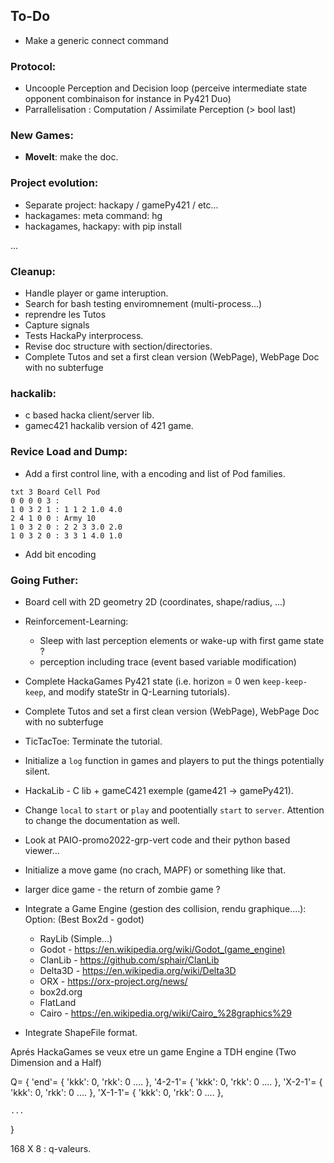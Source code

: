 ## To-Do

- Make a generic connect command

### Protocol:

- Uncoople Perception and Decision loop (perceive intermediate state opponent combinaison for instance in Py421 Duo)
- Parrallelisation : Computation / Assimilate Perception (> bool last)


### New Games:

- **MoveIt**: make the doc.



### Project evolution:

- Separate project: hackapy / gamePy421 / etc...
- hackagames: meta command: hg
- hackagames, hackapy: with pip install

...


### Cleanup:

- Handle player or game interuption.
- Search for bash testing enviromnement (multi-process...) 
- reprendre les Tutos
- Capture signals
- Tests HackaPy interprocess.
- Revise doc structure with section/directories.
- Complete Tutos and set a first clean version (WebPage), WebPage Doc with no subterfuge

### hackalib:

- c based hacka client/server lib.
- gamec421 hackalib version of 421 game.

### Revice Load and Dump:

- Add a first control line, with a encoding and list of Pod families.

```pod
txt 3 Board Cell Pod
0 0 0 0 3 :
1 0 3 2 1 : 1 1 2 1.0 4.0
2 4 1 0 0 : Army 10
1 0 3 2 0 : 2 2 3 3.0 2.0
1 0 3 2 0 : 3 3 1 4.0 1.0
```

- Add bit encoding


### Going Futher:

- Board cell with 2D geometry 2D (coordinates, shape/radius, ...)

- Reinforcement-Learning:
	* Sleep with last perception elements or wake-up with first game state ?
	* perception including trace (event based variable modification)
- Complete HackaGames Py421 state (i.e. horizon = 0 wen `keep-keep-keep`, and modify stateStr in Q-Learning tutorials).
- Complete Tutos and set a first clean version (WebPage), WebPage Doc with no subterfuge

- TicTacToe: Terminate the tutorial.
- Initialize a `log` function in games and players to put the things potentially silent.
- HackaLib - C lib + gameC421 exemple (game421 -> gamePy421).
- Change `local` to `start` or `play` and pootentially `start` to `server`. Attention to change the documentation as well.
- Look at PAIO-promo2022-grp-vert code and their python based viewer...
- Initialize a move game (no crach, MAPF) or something like that.
- larger dice game - the return of zombie game ?
- Integrate a Game Engine (gestion des collision, rendu graphique....): Option: (Best Box2d - godot)
	+ RayLib (Simple...)
	+ Godot - https://en.wikipedia.org/wiki/Godot_(game_engine)
	+ ClanLib - https://github.com/sphair/ClanLib
	+ Delta3D - https://en.wikipedia.org/wiki/Delta3D
	+ ORX - https://orx-project.org/news/
	+ box2d.org
	+ FlatLand
	+ Cairo - https://en.wikipedia.org/wiki/Cairo_%28graphics%29
- Integrate ShapeFile format.

Aprés HackaGames se veux etre un game Engine a TDH engine (Two Dimension and a Half)

Q= {
    'end'= { 'kkk': 0, 'rkk': 0 .... },
    '4-2-1'= { 'kkk': 0, 'rkk': 0 .... },
    'X-2-1'= { 'kkk': 0, 'rkk': 0 .... },
    'X-1-1'= { 'kkk': 0, 'rkk': 0 .... },

    ...
 }

 168 X 8 : q-valeurs.
